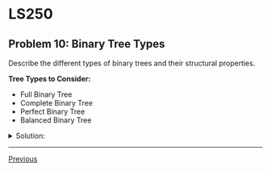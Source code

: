 # LS250
## Problem 10: Binary Tree Types

Describe the different types of binary trees and their structural properties.

**Tree Types to Consider:**
- Full Binary Tree
- Complete Binary Tree
- Perfect Binary Tree
- Balanced Binary Tree

<details>
<summary>Solution:</summary>

## 1. Full Binary Tree

**Definition:** Every node has either 0 or 2 children (no nodes with only one child).

**Characteristics:**
- All internal nodes have exactly two children
- Leaf nodes have no children
- Can be unbalanced

## 2. Complete Binary Tree

**Definition:** All levels are completely filled except possibly the last level, which is filled from left to right.

**Characteristics:**
- Efficiently stored in arrays
- Used in heap data structures
- Maintains a compact structure

## 3. Perfect Binary Tree

**Definition:** All internal nodes have exactly two children, and all leaf nodes are at the same level.

**Characteristics:**
- All levels are completely filled
- Symmetrical structure
- Rare in practice but useful for analysis

## 4. Balanced Binary Tree

**Definition:** Height difference between left and right subtrees is kept within a small constant factor.

**Characteristics:**
- Maintains relatively even height
- Requires balancing operations
- Provides consistent performance

</details>

---

[Previous](09.md)